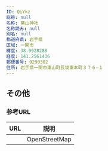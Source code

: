 ```yaml
---
ID: QiYkz
総称: null
名称: 葉山神社
名称読み: null
別名: null
都道府県: 岩手県
区域: 一関市
緯度: 38.9928288
経度: 141.2561436
郵便番号: 0290302
住所: 岩手県一関市東山町長坂東本町３７６−１
---
```


## その他

### 参考URL

| URL | 説明          |
| --- | ------------- |
|     | OpenStreetMap |
